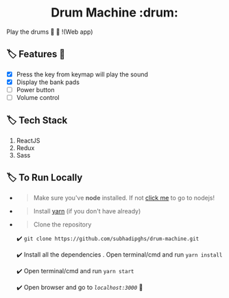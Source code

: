 <h1 align="center">Drum Machine :drum:</h1>

Play the drums :drum: :sparkling_heart: !(Web app)

## :label: Features :100: 
- [x] Press the key from keymap will play the sound
- [x] Display the bank pads
- [ ] Power button
- [ ] Volume control

## :label: Tech Stack
1. ReactJS
2. Redux
3. Sass

## :label: To Run Locally
- >Make sure you've **node** installed. If not [click me](https://nodejs.org) to go to nodejs!

- >Install [yarn](https://classic.yarnpkg.com/en/) (if you don't have already)

- >Clone the repository
	
	:heavy_check_mark: ```git clone https://github.com/subhadipghs/drum-machine.git```
	
	:heavy_check_mark: Install all the dependencies . Open terminal/cmd and run ``` yarn install ```

	:heavy_check_mark: Open terminal/cmd and run ``` yarn start ```

	:heavy_check_mark:  Open browser and go to *```localhost:3000```* :rocket:
